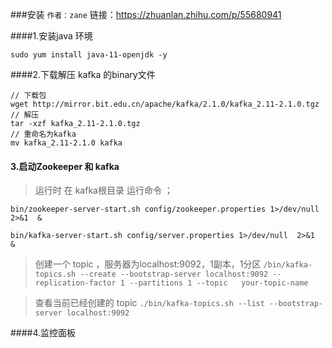 

###安装    `作者：zane`  链接：https://zhuanlan.zhihu.com/p/55680941

####1.安装java 环境 
 ```
 sudo yum install java-11-openjdk -y
 ```


####2.下载解压 kafka 的binary文件

```
// 下载包
wget http://mirror.bit.edu.cn/apache/kafka/2.1.0/kafka_2.11-2.1.0.tgz
// 解压
tar -xzf kafka_2.11-2.1.0.tgz
// 重命名为kafka
mv kafka_2.11-2.1.0 kafka
```

#### 3.启动Zookeeper 和 kafka 
> 运行时 在 kafka根目录  运行命令 ；
```
bin/zookeeper-server-start.sh config/zookeeper.properties 1>/dev/null  2>&1  &

bin/kafka-server-start.sh config/server.properties 1>/dev/null  2>&1  &
```

 

> 创建一个 topic  ，服务器为localhost:9092，1副本，1分区  `/bin/kafka-topics.sh --create --bootstrap-server localhost:9092 --replication-factor 1 --partitions 1 --topic   your-topic-name`

> 查看当前已经创建的 topic `./bin/kafka-topics.sh --list --bootstrap-server localhost:9092`


####4.监控面板 